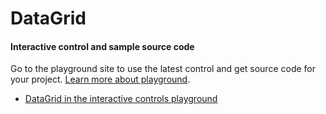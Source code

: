 ﻿# DataGrid

<!-- TODO get an IMAGE to embed here -->


<!-- TODO get an SAMPLE CODE to embed here -->


<a name="interactive-control-and-sample-source-code"></a>
#### Interactive control and sample source code
Go to the playground site to use the latest control and get source code for your project.  [Learn more about playground](./top-extensions-controls-playground.md).

*  <a href="https://ms.portal.azure.com/?Microsoft_Azure_Playground=true#blade/Microsoft_Azure_Playground/ControlsIndexBlade/DataGrid_create_Playground" target="_blank">DataGrid in the interactive controls playground</a>
